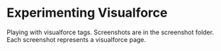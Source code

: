 # Experimenting Visualforce

Playing with visualforce tags.
Screenshots are in the screenshot folder. 
Each screenshot represents a visualforce page.

